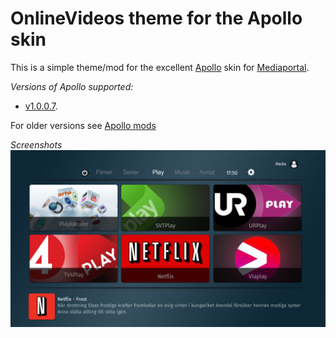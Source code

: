 OnlineVideos theme for the Apollo skin
========
This is a simple theme/mod for the excellent [Apollo](http://forum.team-mediaportal.com/forums/apollo.692/) skin for [Mediaportal](http://www.team-mediaportal.com/).

*Versions of Apollo supported:*
* [v1.0.0.7](https://github.com/ministerkrister/apollo-ov-theme/releases/tag/v1.0.0.7). 

For older versions see [Apollo mods](http://forum.team-mediaportal.com/threads/mods.131153/) 

*Screenshots*
![Play BasicHome Preview](https://raw.githubusercontent.com/ministerkrister/apollo-ov-theme/master/ministerk/Media/preview.png)
